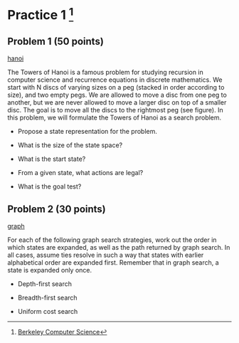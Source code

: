 # Practice 1 [^1]

## Problem 1 (50 points)

[hanoi](https://github.com/btdobbs/AI/blob/main/Practice/01/hanoi.png)

The Towers of Hanoi is a famous problem for studying recursion in computer science and recurrence equations in discrete mathematics. We start with N discs of varying sizes on a peg (stacked in order according to size), and two empty pegs. We are allowed to move a disc from one peg to another, but we are never allowed to move a larger disc on top of a smaller disc. The goal is to move all the discs to the rightmost peg (see figure). In this problem, we will formulate the Towers of Hanoi as a search problem.

- Propose a state representation for the problem.

- What is the size of the state space?

- What is the start state?

- From a given state, what actions are legal?

- What is the goal test?

## Problem 2 (30 points)

[graph](https://github.com/btdobbs/AI/blob/main/Practice/01/graph.png)

For each of the following graph search strategies, work out the order in which states are expanded, as well as the path returned by graph search. In all cases, assume ties resolve in such a way that states with earlier alphabetical order are expanded first. Remember that in graph search, a state is expanded only once.

- Depth-first search

- Breadth-first search

- Uniform cost search


[^1]: [Berkeley Computer Science](http://ai.berkeley.edu)
